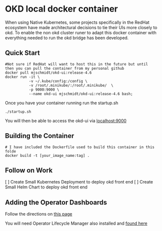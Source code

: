 # OKD local docker container

When using Native Kubernetes, some projects specifically in the RedHat ecosystem have made architectural decisions to tie their UIs more closely to okd. To enable the non okd cluster runer to adapt this docker container with everything needed to run the okd bridge has been developed.

## Quick Start
```
#Not sure if RedHat will want to host this in the future but until then you can pull the container from my personal github
docker pull mjschmidt/okd-ui:release-4.6
docker run -it \
           -v ~/.kube/config:/config \
           -v /root/.minikube/:/root/.minikube/  \
           -p 9000:9000 \
           --name okd-ui mjschmidt/okd-ui:release-4.6 bash;
```

Once you have your container running run the startup.sh
```
./startup.sh
```

You will then be able to access the okd-ui via [localhost:9000](http://localhost:9000)

## Building the Container
```
# I have included the Dockerfile used to build this container in this folde
docker build -t [your_image_name:tag] .
```

## Follow on Work

[ ] Create Small Kubernetes Deployment to deploy okd front end
[ ] Create Small Helm Chart to deploy okd front end

## Adding the Operator Dashboards

Follow the directions on [this page](https://github.com/operator-framework/operator-marketplace)

You will need Operator Lifecycle Manager also installed and [found here](https://github.com/operator-framework/operator-lifecycle-manager/blob/master/doc/install/install.md#install-the-latest-released-version-of-olm-for-upstream-kubernetes)
